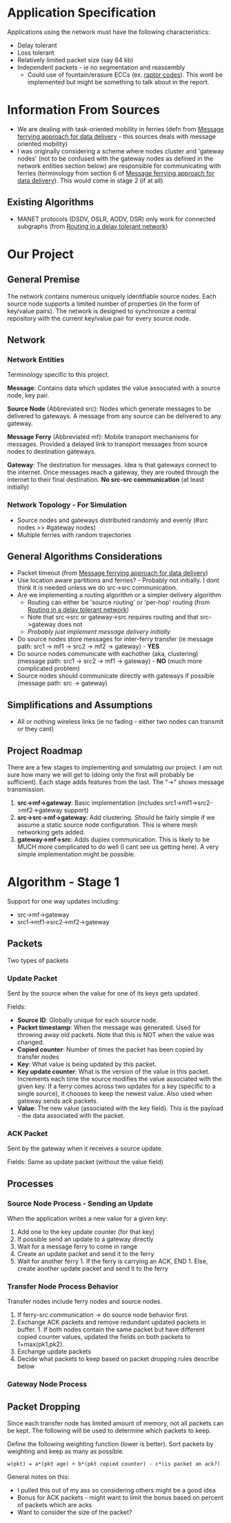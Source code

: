 # Application Specification #

Applications using the network must have the following characteristics:

  * Delay tolerant
  * Loss tolerant
  * Relatively limited packet size (say 64 kb)
  * Independent packets - ie no segmentation and reassembly
    * Could use of fountain/erasure ECCs (ex. [raptor codes](http://en.wikipedia.org/wiki/Raptor_code)). This wont be implemented but might be something to talk about in the report.

# Information From Sources #

  * We are dealing with task-oriented mobility in ferries (defn from [Message ferrying approach for data delivery](http://portal.acm.org/citation.cfm?id=989483) - this sources deals with message oriented mobility)
  * I was originally considering a scheme where nodes cluster and 'gateway nodes' (not to be confused with the gateway nodes as defined in the network entities section below) are responsible for communicating with ferries (terminology from section 6 of [Message ferrying approach for data delivery](http://portal.acm.org/citation.cfm?id=989483)). This would come in stage 2 (if at all)

## Existing Algorithms ##

  * MANET protocols (DSDV, OSLR, AODV, DSR) only work for connected subgraphs (from [Routing in a delay tolerant network](http://portal.acm.org/citation.cfm?id=1015484&dl=GUIDE&coll=GUIDE&CFID=82345016&CFTOKEN=82922258))

# Our Project #

## General Premise ##

The network contains numerous uniquely identifiable source nodes. Each source node supports a limited number of properties (in the form of key/value pairs). The network is designed to synchronize a central repository with the current key/value pair for every source node.

## Network ##

### Network Entities ###

Terminology specific to this project.

**Message**: Contains data which updates the value associated with a source node, key pair.

**Source Node** (Abbreviated src): Nodes which generate messages to be delivered to gateways. A message from any source can be delivered to any gateway.

**Message Ferry** (Abbreviated  mf): Mobile transport mechanisms for messages. Provided a delayed link to transport messages from source nodes to destination gateways.

**Gateway**: The destination for messages. Idea is that gateways connect to the internet. Once messages reach a gateway, they are routed through the internet to their final destination. **No src-src communication** (at least initially)

### Network Topology - For Simulation ###

  * Source nodes and gateways distributed randomly and evenly (#src nodes >> #gateway nodes)
  * Multiple ferries with random trajectories

## General Algorithms Considerations ##

  * Packet timeout (from [Message ferrying approach for data delivery](http://portal.acm.org/citation.cfm?id=989483))
  * Use location aware partitions and ferries? - Probably not initially. I dont think it is needed unless we do src->src communication.
  * Are we implementing a routing algorithm or a simpler delivery algorithm
    * Routing can either be 'source routing' or 'per-hop' routing (from [Routing in a delay tolerant network](http://portal.acm.org/citation.cfm?id=1015484&dl=GUIDE&coll=GUIDE&CFID=82345016&CFTOKEN=82922258))
    * Note that src->src or gateway->src requires routing and that src->gateway does not
    * _Probably just implement message delivery initially_
  * Do source nodes store messages for inter-ferry transfer (ie message path: src1 -> mf1 -> src2 -> mf2 -> gateway) - **YES**
  * Do source nodes communicate with eachother (aka, clustering) (message path: src1 -> src2 -> mf1 -> gateway) - **NO** (much more complicated problem)
  * Source nodes should communicate directly with gateways if possible (message path: src -> gateway)

## Simplifications and Assumptions ##

  * All or nothing wireless links (ie no fading - either two nodes can transmit or they cant)

## Project Roadmap ##

There are a few stages to implementing and simulating our project. I am not sure how many we will get to (doing only the first will probably be sufficient). Each stage adds features from the last. The "->" shows message transmission.

  1. **src->mf->gateway**: Basic implementation (includes src1->mf1->src2->mf2->gateway support)
  1. **src->src->mf->gateway**: Add clustering. _Should_ be fairly simple if we assume a static source node configuration. This is where mesh networking gets added.
  1. **gateway->mf->src**: Adds duplex communication. This is likely to be MUCH more complicated to do well (I cant see us getting here). A very simple implementation might be possible.

# Algorithm - Stage 1 #

Support for one way updates including:
  * src->mf->gateway
  * src1->mf1->src2->mf2->gateway

## Packets ##

Two types of packets

### Update Packet ###

Sent by the source when the value for one of its keys gets updated.

Fields:
  * **Source ID**: Globally unique for each source node.
  * **Packet timestamp**: When the message was generated. Used for throwing away old packets. Note that this is NOT when the value was changed.
  * **Copied counter**: Number of times the packet has been copied by transfer nodes
  * **Key**: What value is being updated by this packet.
  * **Key update counter**: What is the version of the value in this packet. Increments each time the source modifies the value associated with the given key. If a ferry comes across two updates for a key (specific to a single source), it chooses to keep the newest value. Also used when gateway sends ack packets.
  * **Value**: The new value (associated with the key field). This is the payload - the data associated with the packet.

### ACK Packet ###

Sent by the gateway when it receives a source update.

Fields: Same as update packet (without the value field)

## Processes ##

### Source Node Process - Sending an Update ###

When the application writes a new value for a given key:
  1. Add one to the key update counter (for that key)
  1. If possible send an update to a gateway directly
  1. Wait for a message ferry to come in range
  1. Create an update packet and send it to the ferry
  1. Wait for another ferry
    1. If the ferry is carrying an ACK, END
    1. Else, create another update packet and send it to the ferry

### Transfer Node Process Behavior ###

Transfer nodes include ferry nodes and source nodes.
  1. If ferry-src communication -> do source node behavior first.
  1. Exchange ACK packets and remove redundant updated packets in buffer.
    1. If both nodes contain the same packet but have different copied counter values, updated the fields on both packets to 1+max(pk1,pk2).
  1. Exchange update packets
  1. Decide what packets to keep based on packet dropping rules describe below

### Gateway Node Process ###

## Packet Dropping ##

Since each transfer node has limited amount of memory, not all packets can be kept. The following will be used to determine which packets to keep.

Define the following weighting function (lower is better). Sort packets by weighting and keep as many as possible.

`w(pkt) = a*(pkt age) + b*(pkt copied counter) - c*(is packet an ack?)`


General notes on this:
  * I pulled this out of my ass so considering others might be a good idea
  * Bonus for ACK packets - might want to limit the bonus based on percent of packets which are acks
  * Want to consider the size of the packet?